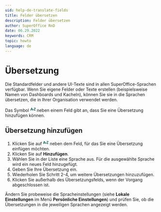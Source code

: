 ```yaml
---
uid: help-de-translate-fields
title: Felder übersetzen
description: Felder übersetzen
author: SuperOffice RnD
date: 06.29.2022
keywords: CRM
topic: howto
language: de
---
```


# Übersetzung

Die Standardfelder und andere UI-Texte sind in allen SuperOffice-Sprachen verfügbar. Wenn Sie eigene Felder oder Texte erstellen (beispielsweise Namen von Dashboards und Kacheln), können Sie sie in die Sprachen übersetzen, die in Ihrer Organisation verwendet werden.

Das Symbol ![Symbol][img1] neben einem Feld gibt an, dass Sie eine Übersetzung hinzufügen können.

## Übersetzung hinzufügen

1. Klicken Sie auf ![Symbol][img1] neben dem Feld, für das Sie eine Übersetzung einfügen möchten.
2. Klicken Sie auf **Hinzufügen**.
3. Wählen Sie in der Liste eine Sprache aus. Für die ausgewählte Sprache wird ein neues Feld hinzugefügt.
4. Geben Sie Ihre Übersetzung ein.
5. Wiederholen Sie Schritt 2-4, um weitere Übersetzungen hinzuzufügen.
6. Klicken Sie außerhalb des Übersetzungsfelds, wenn der Vorgang abgeschlossen ist.

Ändern Sie probeweise die Spracheinstellungen (siehe **Lokale Einstellungen** im Menü **Persönliche Einstellungen**) und prüfen Sie, ob die Übersetzungen in die jeweiligen Sprachen angezeigt werden.

<!-- Referenced links -->

<!-- Referenced images -->
[img1]: ../../../../common/icons/az.png
